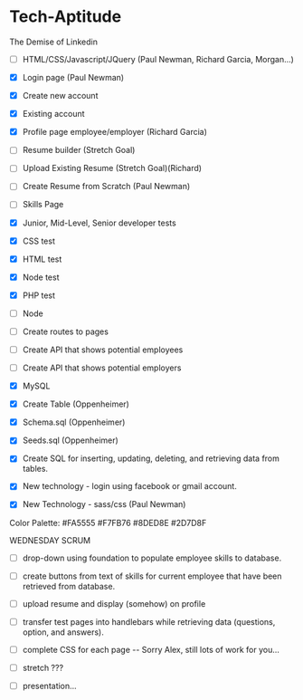 # Tech-Aptitude
The Demise of Linkedin

- [ ] HTML/CSS/Javascript/JQuery (Paul Newman, Richard Garcia, Morgan...)
- [x] Login page (Paul Newman)
- [x] Create new account
- [x] Existing account
- [x] Profile page employee/employer (Richard Garcia)
- [ ] Resume builder (Stretch Goal)
- [ ] Upload Existing Resume (Stretch Goal)(Richard)
- [ ] Create Resume from Scratch (Paul Newman)
- [ ] Skills Page
- [X] Junior, Mid-Level, Senior developer tests
- [X] CSS test
- [X] HTML test
- [X] Node test
- [X] PHP test

- [ ] Node
- [ ] Create routes to pages  
- [ ] Create API that shows potential employees
- [ ] Create API that shows potential employers

- [X] MySQL
- [X] Create Table  (Oppenheimer)
- [X] Schema.sql    (Oppenheimer)
- [X] Seeds.sql     (Oppenheimer)
- [X] Create SQL for inserting, updating, deleting, and retrieving data from tables.

- [X] New technology - login using facebook or gmail account.
- [X] New Technology - sass/css (Paul Newman)

Color Palette:
#FA5555
#F7FB76
#8DED8E
#2D7D8F

WEDNESDAY SCRUM
- [ ] drop-down using foundation to populate employee skills to database.
- [ ] create buttons from text of skills for current employee that have been retrieved from database.
- [ ] upload resume and display (somehow) on profile
- [ ] transfer test pages into handlebars while retrieving data (questions, option, and answers).
- [ ] complete CSS for each page -- Sorry Alex, still lots of work for you...
- [ ] stretch ???
- [ ] presentation...



